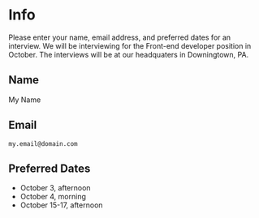 # Info

Please enter your name, email address, and preferred dates for an interview. We will be interviewing for the Front-end developer position in October. The interviews will be at our headquaters in Downingtown, PA. 

## Name

My Name

## Email

    my.email@domain.com

## Preferred Dates

- October 3, afternoon
- October 4, morning
- October 15-17, afternoon
